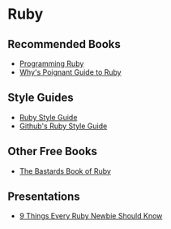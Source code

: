 # Ruby

## Recommended Books

<ul>
  <li><a href="http://pragprog.com/book/ruby/programming-ruby" title="Programming Ruby" target="_blank">Programming Ruby</a></li>
  <li><a href="http://mislav.uniqpath.com/poignant-guide/" title="Why's Poignant Guide to Ruby" target="_blank">Why's Poignant Guide to Ruby</a></li>
</ul>


## Style Guides

<ul>
  <li><a href="https://github.com/bbatsov/ruby-style-guide" title="Ruby Style Guide" target="_blank">Ruby Style Guide</a></li>
  <li><a href="https://github.com/styleguide/ruby" title="Github's Ruby Style Guide" target="_blank">Github's Ruby Style Guide</a></li>
</ul>


## Other Free Books

<ul>
  <li><a href="http://ruby.bastardsbook.com" title="The Bastards Book of Ruby" target="_blank">The Bastards Book of Ruby</a></li>
</ul>


## Presentations

<ul>
  <li> <a href="https://speakerdeck.com/bkeepers/9-things-every-ruby-newbie-should-know" title="Every Ruby Newbie Should Know" target="_blank" title="9 Things Every Ruby Newbie Should Know">9 Things Every Ruby Newbie Should Know</a></li>
</ul>

